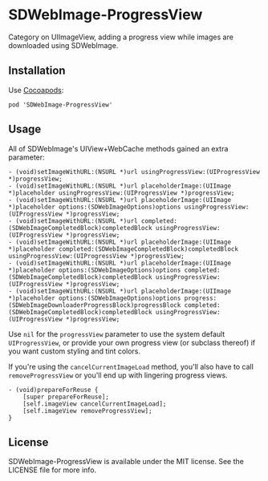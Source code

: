 # SDWebImage-ProgressView
Category on UIImageView, adding a progress view while images are downloaded using SDWebImage.


## Installation
Use [Cocoapods](http://cocoapods.org):

```
pod 'SDWebImage-ProgressView'
```


## Usage
All of SDWebImage's UIView+WebCache methods gained an extra parameter:

```
- (void)setImageWithURL:(NSURL *)url usingProgressView:(UIProgressView *)progressView;
- (void)setImageWithURL:(NSURL *)url placeholderImage:(UIImage *)placeholder usingProgressView:(UIProgressView *)progressView;
- (void)setImageWithURL:(NSURL *)url placeholderImage:(UIImage *)placeholder options:(SDWebImageOptions)options usingProgressView:(UIProgressView *)progressView;
- (void)setImageWithURL:(NSURL *)url completed:(SDWebImageCompletedBlock)completedBlock usingProgressView:(UIProgressView *)progressView;
- (void)setImageWithURL:(NSURL *)url placeholderImage:(UIImage *)placeholder completed:(SDWebImageCompletedBlock)completedBlock usingProgressView:(UIProgressView *)progressView;
- (void)setImageWithURL:(NSURL *)url placeholderImage:(UIImage *)placeholder options:(SDWebImageOptions)options completed:(SDWebImageCompletedBlock)completedBlock usingProgressView:(UIProgressView *)progressView;
- (void)setImageWithURL:(NSURL *)url placeholderImage:(UIImage *)placeholder options:(SDWebImageOptions)options progress:(SDWebImageDownloaderProgressBlock)progressBlock completed:(SDWebImageCompletedBlock)completedBlock usingProgressView:(UIProgressView *)progressView;
```

Use `nil` for the `progressView` parameter to use the system default `UIProgressView`, or provide your own progress view (or subclass thereof) if you want custom styling and tint colors.

If you're using the `cancelCurrentImageLoad` method, you'll also have to call `removeProgressView` or you'll end up with lingering progress views.

```
- (void)prepareForReuse {
    [super prepareForReuse];
    [self.imageView cancelCurrentImageLoad];
    [self.imageView removeProgressView];
}
```


## License
SDWebImage-ProgressView is available under the MIT license. See the LICENSE file for more info.